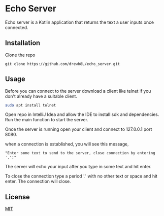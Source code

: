 # Echo Server
Echo server is a Kotlin application that returns the text a user inputs once connected.

## Installation


Clone the repo
```git
git clone https://github.com/drewb8L/echo_server.git 
```

## Usage

Before you can connect to the server download a client like telnet if you don't already have a suitable client.
```bash
sudo apt install telnet
```
Open repo in IntelliJ Idea and allow the IDE to install sdk and dependencies.
Run the main function to start the server.

Once the server is running open your client and connect to 127.0.0.1 port 8080.

when a connection is established, you will see this message,

```"Enter some text to send to the server, close connection by entering '.':"```

The server will echo your input after you type in some text and hit enter.

To close the connection type a period '.' with no other text or space and hit enter. The connection will close.

## License
[MIT](https://choosealicense.com/licenses/mit/)